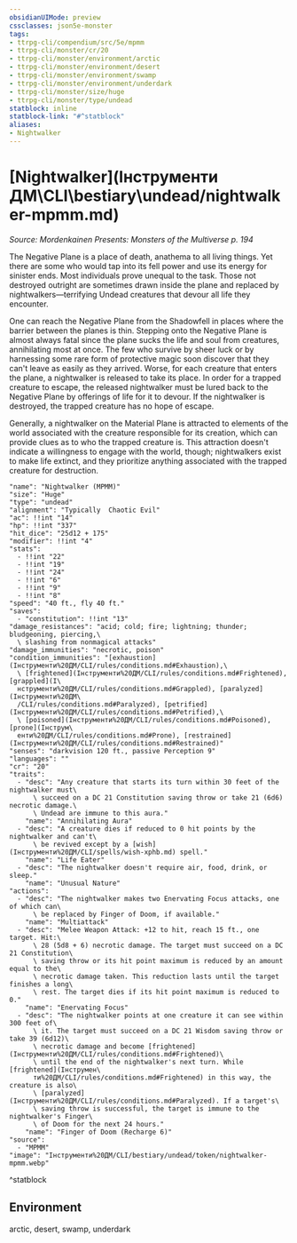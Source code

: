 ```yaml
---
obsidianUIMode: preview
cssclasses: json5e-monster
tags:
- ttrpg-cli/compendium/src/5e/mpmm
- ttrpg-cli/monster/cr/20
- ttrpg-cli/monster/environment/arctic
- ttrpg-cli/monster/environment/desert
- ttrpg-cli/monster/environment/swamp
- ttrpg-cli/monster/environment/underdark
- ttrpg-cli/monster/size/huge
- ttrpg-cli/monster/type/undead
statblock: inline
statblock-link: "#^statblock"
aliases:
- Nightwalker
---
```

# [Nightwalker](Інструменти ДМ\CLI\bestiary\undead/nightwalker-mpmm.md)
*Source: Mordenkainen Presents: Monsters of the Multiverse p. 194*  

The Negative Plane is a place of death, anathema to all living things. Yet there are some who would tap into its fell power and use its energy for sinister ends. Most individuals prove unequal to the task. Those not destroyed outright are sometimes drawn inside the plane and replaced by nightwalkers—terrifying Undead creatures that devour all life they encounter.

One can reach the Negative Plane from the Shadowfell in places where the barrier between the planes is thin. Stepping onto the Negative Plane is almost always fatal since the plane sucks the life and soul from creatures, annihilating most at once. The few who survive by sheer luck or by harnessing some rare form of protective magic soon discover that they can't leave as easily as they arrived. Worse, for each creature that enters the plane, a nightwalker is released to take its place. In order for a trapped creature to escape, the released nightwalker must be lured back to the Negative Plane by offerings of life for it to devour. If the nightwalker is destroyed, the trapped creature has no hope of escape.

Generally, a nightwalker on the Material Plane is attracted to elements of the world associated with the creature responsible for its creation, which can provide clues as to who the trapped creature is. This attraction doesn't indicate a willingness to engage with the world, though; nightwalkers exist to make life extinct, and they prioritize anything associated with the trapped creature for destruction.

```statblock
"name": "Nightwalker (MPMM)"
"size": "Huge"
"type": "undead"
"alignment": "Typically  Chaotic Evil"
"ac": !!int "14"
"hp": !!int "337"
"hit_dice": "25d12 + 175"
"modifier": !!int "4"
"stats":
  - !!int "22"
  - !!int "19"
  - !!int "24"
  - !!int "6"
  - !!int "9"
  - !!int "8"
"speed": "40 ft., fly 40 ft."
"saves":
  - "constitution": !!int "13"
"damage_resistances": "acid; cold; fire; lightning; thunder; bludgeoning, piercing,\
  \ slashing from nonmagical attacks"
"damage_immunities": "necrotic, poison"
"condition_immunities": "[exhaustion](Інструменти%20ДМ/CLI/rules/conditions.md#Exhaustion),\
  \ [frightened](Інструменти%20ДМ/CLI/rules/conditions.md#Frightened), [grappled](І\
  нструменти%20ДМ/CLI/rules/conditions.md#Grappled), [paralyzed](Інструменти%20ДМ\
  /CLI/rules/conditions.md#Paralyzed), [petrified](Інструменти%20ДМ/CLI/rules/conditions.md#Petrified),\
  \ [poisoned](Інструменти%20ДМ/CLI/rules/conditions.md#Poisoned), [prone](Інструм\
  енти%20ДМ/CLI/rules/conditions.md#Prone), [restrained](Інструменти%20ДМ/CLI/rules/conditions.md#Restrained)"
"senses": "darkvision 120 ft., passive Perception 9"
"languages": ""
"cr": "20"
"traits":
  - "desc": "Any creature that starts its turn within 30 feet of the nightwalker must\
      \ succeed on a DC 21 Constitution saving throw or take 21 (6d6) necrotic damage.\
      \ Undead are immune to this aura."
    "name": "Annihilating Aura"
  - "desc": "A creature dies if reduced to 0 hit points by the nightwalker and can't\
      \ be revived except by a [wish](Інструменти%20ДМ/CLI/spells/wish-xphb.md) spell."
    "name": "Life Eater"
  - "desc": "The nightwalker doesn't require air, food, drink, or sleep."
    "name": "Unusual Nature"
"actions":
  - "desc": "The nightwalker makes two Enervating Focus attacks, one of which can\
      \ be replaced by Finger of Doom, if available."
    "name": "Multiattack"
  - "desc": "Melee Weapon Attack: +12 to hit, reach 15 ft., one target. Hit:\
      \ 28 (5d8 + 6) necrotic damage. The target must succeed on a DC 21 Constitution\
      \ saving throw or its hit point maximum is reduced by an amount equal to the\
      \ necrotic damage taken. This reduction lasts until the target finishes a long\
      \ rest. The target dies if its hit point maximum is reduced to 0."
    "name": "Enervating Focus"
  - "desc": "The nightwalker points at one creature it can see within 300 feet of\
      \ it. The target must succeed on a DC 21 Wisdom saving throw or take 39 (6d12)\
      \ necrotic damage and become [frightened](Інструменти%20ДМ/CLI/rules/conditions.md#Frightened)\
      \ until the end of the nightwalker's next turn. While [frightened](Інструмен\
      ти%20ДМ/CLI/rules/conditions.md#Frightened) in this way, the creature is also\
      \ [paralyzed](Інструменти%20ДМ/CLI/rules/conditions.md#Paralyzed). If a target's\
      \ saving throw is successful, the target is immune to the nightwalker's Finger\
      \ of Doom for the next 24 hours."
    "name": "Finger of Doom (Recharge 6)"
"source":
  - "MPMM"
"image": "Інструменти%20ДМ/CLI/bestiary/undead/token/nightwalker-mpmm.webp"
```
^statblock

## Environment

arctic, desert, swamp, underdark